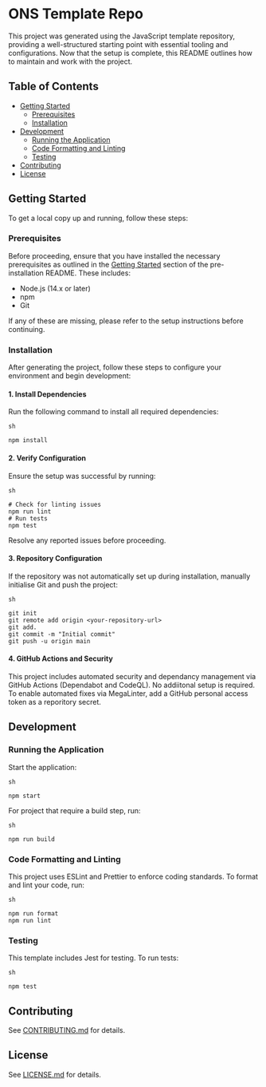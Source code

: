 # ONS Template Repo
This project was generated using the JavaScript template repository, providing a well-structured starting point with essential tooling and configurations. Now that the setup is complete, this README outlines how to maintain and work with the project.

## Table of Contents ##
- [Getting Started](#getting-started)
    - [Prerequisites](#prerequisites)
    - [Installation](#installation)
- [Development](#development)
    - [Running the Application](#running-the-application)
    - [Code Formatting and Linting](#code-formatting-and-linting)
    - [Testing](#testing)
- [Contributing](#contributing)
- [License](#license)


## Getting Started
To get a local copy up and running, follow these steps:

### Prerequisites 
Before proceeding, ensure that you have installed the necessary prerequisites as outlined in the [Getting Started](#getting-started) section of the pre-installation README. These includes:

- Node.js (14.x or later)
- npm
- Git 

If any of these are missing, please refer to the setup instructions before continuing.

### Installation
After generating the project, follow these steps to configure your environment and begin development:
#### 1. Install Dependencies
Run the following command to install all required dependencies:
```
sh

npm install
```

#### 2. Verify Configuration
Ensure the setup was successful by running:
```
sh

# Check for linting issues
npm run lint 
# Run tests
npm test 
```
Resolve any reported issues before proceeding.

#### 3. Repository Configuration
If the repository was not automatically set up during installation, manually initialise Git and push the project:

```
sh

git init
git remote add origin <your-repository-url>
git add.
git commit -m "Initial commit"
git push -u origin main
```

#### 4. GitHub Actions and Security
This project includes automated security and dependancy management via GitHub Actions (Dependabot and CodeQL). No addiitonal setup is required.
To enable automated fixes via MegaLinter, add a GitHub personal access token as a reporitory secret.

## Development
### Running the Application
Start the application:

```
sh

npm start
```

For project that require a build step, run:

```
sh

npm run build
```
### Code Formatting and Linting 
This project uses ESLint and Prettier to enforce coding standards. To format and lint your code, run:

```
sh

npm run format
npm run lint
```
### Testing
This template includes Jest for testing. To run tests:

```
sh

npm test
```
## Contributing 
See [CONTRIBUTING.md](CONTRIBUTING.md) for details.

## License
See [LICENSE.md](LICENSE.md) for details.